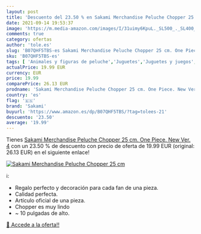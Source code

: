 ```yaml
---
layout: post
title: 'Descuento del 23.50 % en Sakami Merchandise Peluche Chopper 25 cm'
date: 2021-09-14 19:53:37
image: 'https://m.media-amazon.com/images/I/31uimy6KpuL._SL500_._SL400_.jpg'
comments: true
category: ofertas
author: 'tole.es'
slug: 'B07QHF5TBS-es Sakami Merchandise Peluche Chopper 25 cm. One Piece. New...'
sku: 'B07QHF5TBS-es'
tags: [ 'Animales y figuras de peluche','Juguetes','Juguetes y juegos','Peluches','peluche','sakami', ]
actualPrice: 19.99 EUR
currency: EUR
price: 19.99
comparePrice: 26.13 EUR
prodname: 'Sakami Merchandise Peluche Chopper 25 cm. One Piece. New Ver. 4'
country: 'es'
flag: '🇪🇸'
brand: 'Sakami'
buyurl: 'https://www.amazon.es/dp/B07QHF5TBS/?tag=tolees-21'
descuento: '23.50'
average: '19.99'
---
```


Tienes [Sakami Merchandise Peluche Chopper 25 cm. One Piece. New Ver. 4](https://www.amazon.es/dp/B07QHF5TBS/?tag=tolees-21) con un 23.50 % de descuento con precio de oferta de 19.99 EUR (original: 26.13 EUR) en el siguiente enlace!

[![Sakami Merchandise Peluche Chopper 25 cm](https://m.media-amazon.com/images/I/31uimy6KpuL._SL500_._SL400_.jpg)](https://www.amazon.es/dp/B07QHF5TBS/?tag=tolees-21)

ℹ️:

- Regalo perfecto y decoración para cada fan de una pieza.
- Calidad perfecta.
- Artículo oficial de una pieza.
- Chopper es muy lindo
- ~ 10 pulgadas de alto.

[🛒 Accede a la oferta!!](https://www.amazon.es/dp/B07QHF5TBS/?tag=tolees-21)
